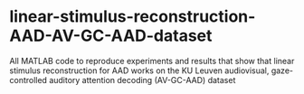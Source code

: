 # linear-stimulus-reconstruction-AAD-AV-GC-AAD-dataset
All MATLAB code to reproduce experiments and results that show that linear stimulus reconstruction for AAD works on the KU Leuven audiovisual, gaze-controlled auditory attention decoding (AV-GC-AAD) dataset
